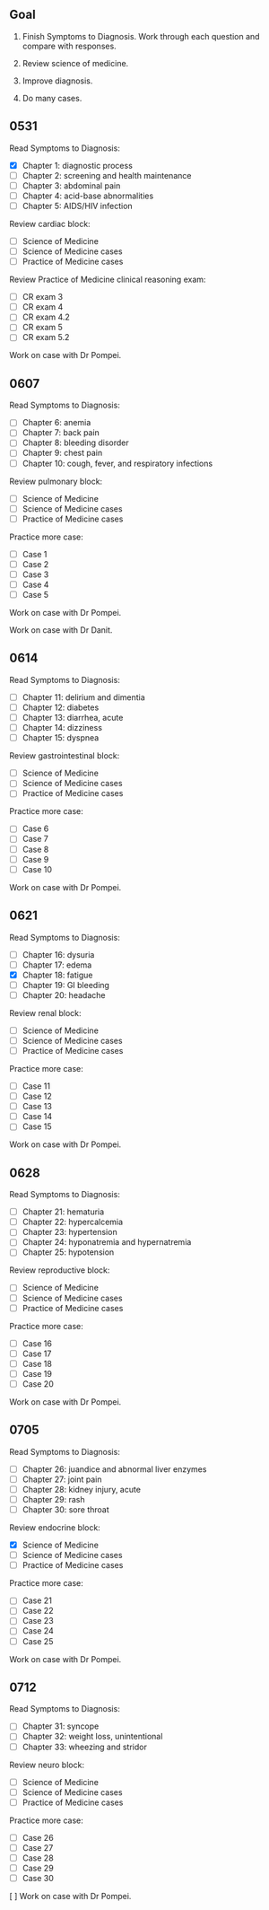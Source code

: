 ## Goal

1. Finish Symptoms to Diagnosis.
   Work through each question and compare with responses.

2. Review science of medicine.

3. Improve diagnosis.

4. Do many cases.

## 0531

Read Symptoms to Diagnosis:

- [x] Chapter 1: diagnostic process
- [ ] Chapter 2: screening and health maintenance
- [ ] Chapter 3: abdominal pain
- [ ] Chapter 4: acid-base abnormalities
- [ ] Chapter 5: AIDS/HIV infection

Review cardiac block:

- [ ] Science of Medicine
- [ ] Science of Medicine cases
- [ ] Practice of Medicine cases

Review Practice of Medicine clinical reasoning exam:

- [ ] CR exam 3
- [ ] CR exam 4
- [ ] CR exam 4.2
- [ ] CR exam 5
- [ ] CR exam 5.2

Work on case with Dr Pompei.

## 0607

Read Symptoms to Diagnosis:

- [ ] Chapter 6: anemia
- [ ] Chapter 7: back pain
- [ ] Chapter 8: bleeding disorder
- [ ] Chapter 9: chest pain
- [ ] Chapter 10: cough, fever, and respiratory infections

Review pulmonary block:

- [ ] Science of Medicine
- [ ] Science of Medicine cases
- [ ] Practice of Medicine cases

Practice more case:

- [ ] Case 1
- [ ] Case 2
- [ ] Case 3
- [ ] Case 4
- [ ] Case 5

Work on case with Dr Pompei.

Work on case with Dr Danit.

## 0614

Read Symptoms to Diagnosis:

- [ ] Chapter 11: delirium and dimentia
- [ ] Chapter 12: diabetes
- [ ] Chapter 13: diarrhea, acute
- [ ] Chapter 14: dizziness
- [ ] Chapter 15: dyspnea

Review gastrointestinal block:

- [ ] Science of Medicine
- [ ] Science of Medicine cases
- [ ] Practice of Medicine cases

Practice more case:

- [ ] Case 6
- [ ] Case 7
- [ ] Case 8
- [ ] Case 9
- [ ] Case 10

Work on case with Dr Pompei.

## 0621

Read Symptoms to Diagnosis:

- [ ] Chapter 16: dysuria
- [ ] Chapter 17: edema
- [x] Chapter 18: fatigue
- [ ] Chapter 19: GI bleeding
- [ ] Chapter 20: headache

Review renal block:

- [ ] Science of Medicine
- [ ] Science of Medicine cases
- [ ] Practice of Medicine cases

Practice more case:

- [ ] Case 11
- [ ] Case 12
- [ ] Case 13
- [ ] Case 14
- [ ] Case 15

Work on case with Dr Pompei.

## 0628

Read Symptoms to Diagnosis:

- [ ] Chapter 21: hematuria
- [ ] Chapter 22: hypercalcemia
- [ ] Chapter 23: hypertension
- [ ] Chapter 24: hyponatremia and hypernatremia
- [ ] Chapter 25: hypotension

Review reproductive block:

- [ ] Science of Medicine
- [ ] Science of Medicine cases
- [ ] Practice of Medicine cases

Practice more case:

- [ ] Case 16
- [ ] Case 17
- [ ] Case 18
- [ ] Case 19
- [ ] Case 20

Work on case with Dr Pompei.

## 0705

Read Symptoms to Diagnosis:

- [ ] Chapter 26: juandice and abnormal liver enzymes
- [ ] Chapter 27: joint pain
- [ ] Chapter 28: kidney injury, acute
- [ ] Chapter 29: rash
- [ ] Chapter 30: sore throat

Review endocrine block:

- [x] Science of Medicine
- [ ] Science of Medicine cases
- [ ] Practice of Medicine cases

Practice more case:

- [ ] Case 21
- [ ] Case 22
- [ ] Case 23
- [ ] Case 24
- [ ] Case 25

Work on case with Dr Pompei.

## 0712

Read Symptoms to Diagnosis:

- [ ] Chapter 31: syncope
- [ ] Chapter 32: weight loss, unintentional
- [ ] Chapter 33: wheezing and stridor

Review neuro block:

- [ ] Science of Medicine
- [ ] Science of Medicine cases
- [ ] Practice of Medicine cases

Practice more case:

- [ ] Case 26
- [ ] Case 27
- [ ] Case 28
- [ ] Case 29
- [ ] Case 30

[ ] Work on case with Dr Pompei.
